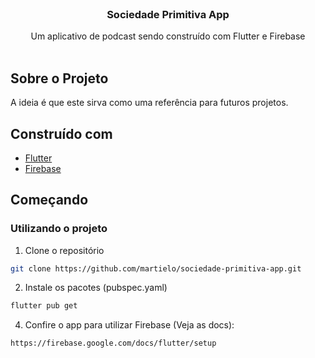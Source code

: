 <br/>
<p align="center">
  <h3 align="center">Sociedade Primitiva App</h3>

  <p align="center">
    Um aplicativo de podcast sendo construído com Flutter e Firebase
    <br/>
    <br/>
  </p>
</p>

## Sobre o Projeto

A ideia é que este sirva como uma referência para futuros projetos.

## Construído com

* [Flutter](https://docs.flutter.dev/get-started/install)
* [Firebase](https://firebase.google.com/)

## Começando

### Utilizando o projeto

1. Clone o repositório

```sh
git clone https://github.com/martielo/sociedade-primitiva-app.git
```

2. Instale os pacotes (pubspec.yaml)

```sh
flutter pub get
```

4. Confire o app para utilizar Firebase (Veja as docs):

```
https://firebase.google.com/docs/flutter/setup
```
